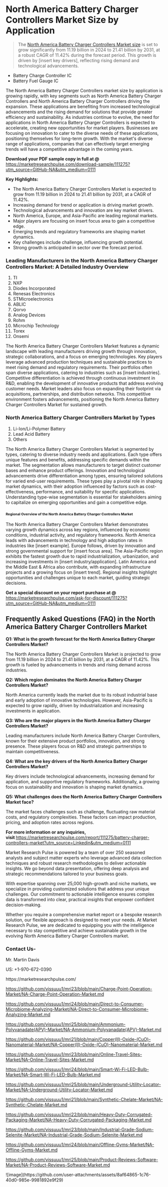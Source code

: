 <h1>North America Battery Charger Controllers Market&nbsp;Size by Application</h1><blockquote><p>The <a href="https://marketresearchpulse.com/download-sample/111275?utm_source=GitHub-NA&amp;utm_medium=0111">North America Battery Charger Controllers Market size</a> is set to grow significantly from 11.19 billion in 2024 to 21.41 billion by 2031, at a robust CAGR of 11.42% during the forecast period. This growth is driven by [insert key drivers], reflecting rising demand and technological advancements.</p></blockquote><ul><li>Battery Charge Controller IC<li> Battery Fuel Gauge IC</li></ul><p>The North America Battery Charger Controllers market size by application is growing rapidly, with key segments such as North America Battery Charger Controllers and North America Battery Charger Controllers driving the expansion. These applications are benefiting from increased technological advancements and the rising demand for solutions that provide greater efficiency and sustainability. As industries continue to evolve, the need for applications in North America Battery Charger Controllers is expected to accelerate, creating new opportunities for market players. Businesses are focusing on innovation to cater to the diverse needs of these applications, positioning themselves for long-term growth. With the market's diverse range of applications, companies that can effectively target emerging trends will have a competitive advantage in the coming years.</p><p><strong>Download your PDF sample copy in full at @ </strong><a href="https://marketresearchpulse.com/download-sample/111275?utm_source=GitHub-NA&amp;utm_medium=0111">https://marketresearchpulse.com/download-sample/111275?utm_source=GitHub-NA&amp;utm_medium=0111</a></p><p><strong>Key Highlights: </strong></p><ul><li>The North America Battery Charger Controllers Market is expected to grow from 11.19 billion in 2024 to 21.41 billion by 2031, at a CAGR of 11.42%.</li><li>Increasing demand for trend or application is driving market growth.</li><li>Technological advancements and innovation are key market drivers.</li><li>North America, Europe, and Asia-Pacific are leading regional markets.</li><li>Major players are focusing on insert focus area to gain a competitive edge.</li><li>Emerging trends and regulatory frameworks are shaping market dynamics.</li><li>Key challenges include challenge, influencing growth potential.</li><li>Strong growth is anticipated in sector over the forecast period.</li></ul><h3>Leading Manufacturers in the North America Battery Charger Controllers Market: A Detailed Industry Overview</h3><ol><li>TI</li><li>NXP</li><li>Diodes Incorporated</li><li>Renesas Electronics</li><li>STMicroelectronics</li><li>ABLIC</li><li>Qorvo</li><li>Analog Devices</li><li>Rohm</li><li>Microchip Technology</li><li>Torex</li><li>Onsemi</li></ol><div class="flex max-w-full flex-col flex-grow"><div class="min-h-8 text-message flex w-full flex-col items-end gap-2 whitespace-normal break-words [.text-message+&amp;]:mt-5" dir="auto" data-message-author-role="assistant" data-message-id="fd8432e4-4910-450d-b182-61b7bfb0a01f" data-message-model-slug="gpt-4o"><div class="flex w-full flex-col gap-1 empty:hidden first:pt-[3px]"><div class="markdown prose w-full break-words dark:prose-invert light"><p>The North America Battery Charger Controllers Market features a dynamic landscape with leading manufacturers driving growth through innovation, strategic collaborations, and a focus on emerging technologies. Key players leverage advanced production techniques and sustainable practices to meet rising demand and regulatory requirements. Their portfolios often span diverse applications, catering to industries such as [insert industries]. Competitive differentiation is achieved through continuous investment in R&amp;D, enabling the development of innovative products that address evolving customer needs. Market leaders also focus on expanding their footprint via acquisitions, partnerships, and distribution networks. This competitive environment fosters advancements, positioning the North America Battery Charger Controllers Market for sustained growth.</p></div></div></div></div><h3>North America Battery Charger Controllers Market by Types</h3><ol><li>Li-Ion/Li-Polymer Battery<li> Lead Acid Battery<li> Others</li></ol><div class="flex max-w-full flex-col flex-grow"><div class="min-h-8 text-message flex w-full flex-col items-end gap-2 whitespace-normal break-words [.text-message+&amp;]:mt-5" dir="auto" data-message-author-role="assistant" data-message-id="084470be-0bb7-4664-bddf-5156b4f41249" data-message-model-slug="gpt-4o-mini"><div class="flex w-full flex-col gap-1 empty:hidden first:pt-[3px]"><div class="markdown prose w-full break-words dark:prose-invert light"><p>The North America Battery Charger Controllers Market is segmented by types, catering to diverse industry needs and applications. Each type offers unique features and benefits, addressing specific demands within the market. The segmentation allows manufacturers to target distinct customer bases and enhance product offerings. Innovation and technological advancements drive differentiation among types, ensuring tailored solutions for varied end-user requirements. These types play a pivotal role in shaping market dynamics, with their adoption influenced by factors such as cost-effectiveness, performance, and suitability for specific applications. Understanding type-wise segmentation is essential for stakeholders aiming to capitalize on emerging opportunities and gain a competitive edge.</p></div></div></div></div><h3><span style="font-size: 11px;">Regional Overview of the North America Battery Charger Controllers Market</span></h3><div class="flex max-w-full flex-col flex-grow"><div class="min-h-8 text-message flex w-full flex-col items-end gap-2 whitespace-normal break-words [.text-message+&amp;]:mt-5" dir="auto" data-message-author-role="assistant" data-message-id="e9038762-ce64-4e30-91c9-9bd413514231" data-message-model-slug="gpt-4o-mini"><div class="flex w-full flex-col gap-1 empty:hidden first:pt-[3px]"><div class="markdown prose w-full break-words dark:prose-invert light"><p>The North America Battery Charger Controllers Market demonstrates varying growth dynamics across key regions, influenced by economic conditions, industrial activity, and regulatory frameworks. North America leads with advancements in technology and high adoption rates in industries like [insert example]. Europe follows, driven by innovation and strong governmental support for [insert focus area]. The Asia-Pacific region exhibits the fastest growth due to rapid industrialization, urbanization, and increasing investments in [insert industry/application]. Latin America and the Middle East &amp; Africa also contribute, with expanding infrastructure projects and a growing focus on [insert trend]. Regional insights highlight opportunities and challenges unique to each market, guiding strategic decisions.</p></div></div></div></div><p><strong>Get a special discount on your report purchase at @ </strong><a href="https://marketresearchpulse.com/ask-for-discount/111275?utm_source=GitHub-NA&amp;utm_medium=0111">https://marketresearchpulse.com/ask-for-discount/111275?utm_source=GitHub-NA&amp;utm_medium=0111</a></p><h2>Frequently Asked Questions (FAQ) in the North America Battery Charger Controllers Market</h2><p><strong>Q1: What is the growth forecast for the North America Battery Charger Controllers Market?</strong></p><p>The North America Battery Charger Controllers Market is projected to grow from 11.19 billion in 2024 to 21.41 billion by 2031, at a CAGR of 11.42%. This growth is fueled by advancements in trends and rising demand across industries.</p><p><strong>Q2: Which region dominates the North America Battery Charger Controllers Market?</strong></p><p>North America currently leads the market due to its robust industrial base and early adoption of innovative technologies. However, Asia-Pacific is expected to grow rapidly, driven by industrialization and increasing investments in application.</p><p><strong>Q3: Who are the major players in the North America Battery Charger Controllers Market?</strong></p><p>Leading manufacturers include North America Battery Charger Controllers, known for their extensive product portfolios, innovation, and strong presence. These players focus on R&amp;D and strategic partnerships to maintain competitiveness.</p><p><strong>Q4: What are the key drivers of the North America Battery Charger Controllers Market?</strong></p><p>Key drivers include technological advancements, increasing demand for application, and supportive regulatory frameworks. Additionally, a growing focus on sustainability and innovation is shaping market dynamics.</p><p><strong>Q5: What challenges does the North America Battery Charger Controllers Market face?</strong></p><p>The market faces challenges such as challenge, fluctuating raw material costs, and regulatory complexities. These factors can impact production, pricing, and adoption rates across regions.</p><p><strong>For more information or any inquiries, visit&nbsp;</strong><a href="https://marketresearchpulse.com/report/111275/battery-charger-controllers-market?utm_source=Linkedin&utm_medium=0111">https://marketresearchpulse.com/report/111275/battery-charger-controllers-market?utm_source=Linkedin&utm_medium=0111</a></p><p>Market Research Pulse is powered by a team of over 250 seasoned analysts and subject matter experts who leverage advanced data collection techniques and robust research methodologies to deliver actionable insights. We go beyond data presentation, offering deep analysis and strategic recommendations tailored to your business goals.</p><p>With expertise spanning over 25,000 high-growth and niche markets, we specialize in providing customized solutions that address your unique challenges. Our commitment to actionable intelligence ensures complex data is transformed into clear, practical insights that empower confident decision-making.</p><p>Whether you require a comprehensive market report or a bespoke research solution, our flexible approach is designed to meet your needs. At Market Research Pulse, we are dedicated to equipping you with the intelligence necessary to stay competitive and achieve sustainable growth in the evolving North America Battery Charger Controllers market.</p><h3><strong>Contact Us-</strong></h3><p>Mr. Martin Davis</p><p>US: +1-970-672-0390</p><p>https://marketresearchpulse.com/</p><p><a href="https://github.com/vissuuu1/mri23/blob/main/Charge-Point-Operation-Market/NA-Charge-Point-Operation-Market.md">https://github.com/vissuuu1/mri23/blob/main/Charge-Point-Operation-Market/NA-Charge-Point-Operation-Market.md</a></p><p><a href="https://github.com/vissuuu1/mri24/blob/main/Direct-to-Consumer-Microbiome-Analyzing-Market/NA-Direct-to-Consumer-Microbiome-Analyzing-Market.md">https://github.com/vissuuu1/mri24/blob/main/Direct-to-Consumer-Microbiome-Analyzing-Market/NA-Direct-to-Consumer-Microbiome-Analyzing-Market.md</a></p><p><a href="https://github.com/vissuuu1/mri25/blob/main/Ammonium-Polyvanadate(APV)-Market/NA-Ammonium-Polyvanadate(APV)-Market.md">https://github.com/vissuuu1/mri25/blob/main/Ammonium-Polyvanadate(APV)-Market/NA-Ammonium-Polyvanadate(APV)-Market.md</a></p><p><a href="https://github.com/vissuuu1/mri21/blob/main/Copper(II)-Oxide-(CuO)-Nanomaterial-Market/NA-Copper(II)-Oxide-(CuO)-Nanomaterial-Market.md">https://github.com/vissuuu1/mri21/blob/main/Copper(II)-Oxide-(CuO)-Nanomaterial-Market/NA-Copper(II)-Oxide-(CuO)-Nanomaterial-Market.md</a></p><p><a href="https://github.com/vissuuu1/mri23/blob/main/Online-Travel-Sites-Market/NA-Online-Travel-Sites-Market.md">https://github.com/vissuuu1/mri23/blob/main/Online-Travel-Sites-Market/NA-Online-Travel-Sites-Market.md</a></p><p><a href="https://github.com/vissuuu1/mri24/blob/main/Smart-Wi-Fi-LED-Bulb-Market/NA-Smart-Wi-Fi-LED-Bulb-Market.md">https://github.com/vissuuu1/mri24/blob/main/Smart-Wi-Fi-LED-Bulb-Market/NA-Smart-Wi-Fi-LED-Bulb-Market.md</a></p><p><a href="https://github.com/vissuuu1/mri25/blob/main/Underground-Utility-Locator-Market/NA-Underground-Utility-Locator-Market.md">https://github.com/vissuuu1/mri25/blob/main/Underground-Utility-Locator-Market/NA-Underground-Utility-Locator-Market.md</a></p><p><a href="https://github.com/vissuuu1/mri21/blob/main/Synthetic-Chelate-Market/NA-Synthetic-Chelate-Market.md">https://github.com/vissuuu1/mri21/blob/main/Synthetic-Chelate-Market/NA-Synthetic-Chelate-Market.md</a></p><p><a href="https://github.com/vissuuu1/mri22/blob/main/Heavy-Duty-Corrugated-Packaging-Market/NA-Heavy-Duty-Corrugated-Packaging-Market.md">https://github.com/vissuuu1/mri22/blob/main/Heavy-Duty-Corrugated-Packaging-Market/NA-Heavy-Duty-Corrugated-Packaging-Market.md</a></p><p><a href="https://github.com/vissuuu1/mri23/blob/main/Industrial-Grade-Sodium-Selenite-Market/NA-Industrial-Grade-Sodium-Selenite-Market.md">https://github.com/vissuuu1/mri23/blob/main/Industrial-Grade-Sodium-Selenite-Market/NA-Industrial-Grade-Sodium-Selenite-Market.md</a></p><p><a href="https://github.com/vissuuu1/mri24/blob/main/Offline-Gyms-Market/NA-Offline-Gyms-Market.md">https://github.com/vissuuu1/mri24/blob/main/Offline-Gyms-Market/NA-Offline-Gyms-Market.md</a></p><p><a href="https://github.com/vissuuu1/mri25/blob/main/Product-Reviews-Software-Market/NA-Product-Reviews-Software-Market.md">https://github.com/vissuuu1/mri25/blob/main/Product-Reviews-Software-Market/NA-Product-Reviews-Software-Market.md</a></p>
![image](https://github.com/user-attachments/assets/8af64865-1c76-40d0-985e-9981892e9f29)
